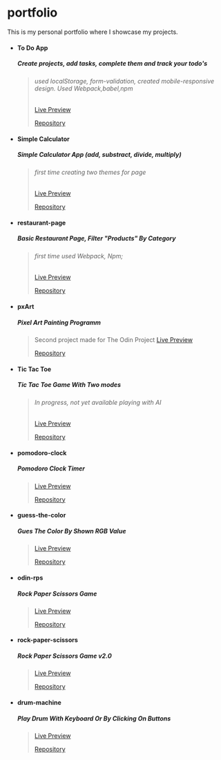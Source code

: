 # portfolio
This is my personal portfolio where I showcase my projects.

- #### To Do App
    ##### Create projects, add tasks, complete them and track your todo's
    >###### used localStorage, form-validation, created mobile-responsive design. Used Webpack,babel,npm
    >[Live Preview](https://daczecha.github.io/todo/)
    >
    >[Repository](https://github.com/daczecha/todo)

- #### Simple Calculator
    ##### Simple Calculator App (add, substract, divide, multiply)
    >###### first time creating two themes for page
    >[Live Preview](https://daczecha.github.io/simple-calculator/)
    >
    >[Repository](https://github.com/daczecha/simple-calculator)


- #### restaurant-page
    ##### Basic Restaurant Page, Filter "Products" By Category
    >###### first time used Webpack, Npm;
    >[Live Preview](https://daczecha.github.io/restaurant-page/)
    >
    >[Repository](https://github.com/daczecha/restaurant-page/)

- #### pxArt
    ##### Pixel Art Painting Programm
    >Second project made for The Odin Project
    >[Live Preview](https://daczecha.github.io/pxart/)
    >
    >[Repository](https://github.com/daczecha/pxart)

- #### Tic Tac Toe
    ##### Tic Tac Toe Game With Two modes
    >###### In progress, not yet available playing with AI
    >[Live Preview](https://daczecha.github.io/tic-tac-toe/)
    >
    >[Repository](https://github.com/daczecha/tic-tac-toe)


- #### pomodoro-clock
    ##### Pomodoro Clock Timer
  
    >[Live Preview](https://daczecha.github.io/pomodoro-clock/)
    >
    >[Repository](https://github.com/daczecha/pomodoro-clock/)

- #### guess-the-color
    ##### Gues The Color By Shown RGB Value

    >[Live Preview](https://daczecha.github.io/guess-the-color/)
    >
    >[Repository](https://github.com/daczecha/guess-the-color/)


- #### odin-rps  
    ##### Rock Paper Scissors Game

    >[Live Preview](https://daczecha.github.io/odin-rps/)
    >
    >[Repository](https://github.com/daczecha/odin-rps)


- #### rock-paper-scissors 
    ##### Rock Paper Scissors Game v2.0

    >[Live Preview](https://daczecha.github.io/rock-paper-scissors/)
    >
    >[Repository](https://github.com/daczecha/rock-paper-scissors/)


- #### drum-machine
    ##### Play Drum With Keyboard Or By Clicking On Buttons

    >[Live Preview](https://daczecha.github.io/drum-machine/)
    >
    >[Repository](https://github.com/daczecha/drum-machine/)








